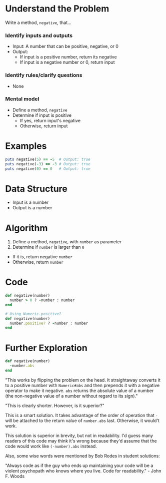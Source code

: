 # Understand the Problem
Write a method, `negative`, that...
### Identify inputs and outputs
* Input: A number that can be positive, negative, or 0
* Output:
  * If input is a positive number, return its negative
  * If input is a negative number or 0, return input
### Identify rules/clarify questions
* None
### Mental model
* Define a method, `negative`
* Determine if input is positive
  * If yes, return input's negative
  * Otherwise, return input
# Examples
```ruby
puts negative(5) == -5  # Output: true
puts negative(-3) == -3 # Output: true
puts negative(0) == 0   # Output: true
```
# Data Structure
* Input is a number
* Output is a number
# Algorithm
1. Define a method, `negative`, with `number` as parameter
2. Determine if `number` is larger than `0`
  * If it is, return negative `number`
  * Otherwise, return `number`
# Code
```ruby
def negative(number)
  number > 0 ? -number : number
end
```
```ruby
# Using Numeric.positive?
def negative(number)
  number.positive? ? -number : number
end
```
# Further Exploration
```ruby
def negative(number)
  -number.abs
end
```
"This works by flipping the problem on the head. It straightaway converts it to a positive number with `Numeric#abs` and then prepends it with a negative operator to make it negative. `abs` returns the absolute value of a number (the non-negative value of a number without regard to its sign)."

"This is clearly shorter. However, is it superior?"

This is a smart solution. It takes advantage of the order of operation that `-` will be attached to the return value of `number.abs` last. Otherwise, it would't work.

This solution is superior in brevity, but not in readability. I'd guess many readers of this code may think it's wrong because they'd assume that the code would work like `(-number).abs` instead.

Also, some wise words were mentioned by Bob Rodes in student solutions:

"Always code as if the guy who ends up maintaining your code will be a violent psychopath who knows where you live. Code for readability."
\- John F. Woods